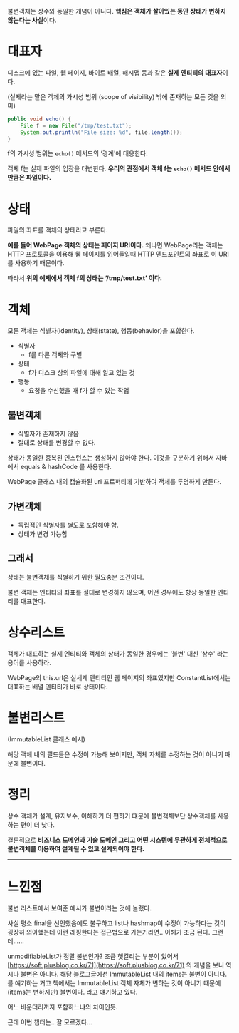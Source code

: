 불변객체는 상수와 동일한 개념이 아니다. **핵심은 객체가 살아있는 동안 상태가 변하지 않는다는 사실**이다.

# 대표자

디스크에 있는 파일, 웹 페이지, 바이트 배열, 해시맵 등과 같은 **실제 엔티티의 대표자**이다.

(실제라는 말은 객체의 가시성 범위 (scope of visibility) 밖에 존재하는 모든 것을 의미)

```java
public void echo() {
	File f = new File("/tmp/test.txt");
	System.out.println("File size: %d", file.length());
}
```

f의 가시성 범위는 `echo()`  메서드의 ‘경계'에 대응한다.

객체 f는 실제 파일의 입장을 대변한다. **우리의 관점에서 객체 f는 `echo()` 메서드 안에서 만큼은 파일이다.** 

# 상태

파일의 좌표를 객체의 상태라고 부른다.

**예를 들어 WebPage 객체의 상태는 페이지 URI이다.** 왜냐면 WebPage라는 객체는 HTTP 프로토콜을 이용해 웹 페이지를 읽어들일때 HTTP 엔드포인트의 좌표로 이 URI를 사용하기 때문이다.

따라서 **위의 예제에서 객체 f의 상태는 ‘/tmp/test.txt’ 이다.**

# 객체

모든 객체는 식별자(identity), 상태(state), 행동(behavior)을 포합한다.

- 식별자
    - f를 다른 객체와 구별
- 상태
    - f가 디스크 상의 파일에 대해 알고 있는 것
- 행동
    - 요청을 수신했을 때 f가 할 수 있는 작업

## **불변객체**

- 식별자가 존재하지 않음
- 절대로 상태를 변경할 수 없다.

상태가 동일한 중복된 인스턴스는 생성하지 않아야 한다. 이것을 구분하기 위해서 자바에서 equals & hashCode 를 사용한다.

WebPage 클래스 내의 캡슐화된 uri 프로퍼티에 기반하여 객체를 투명하게 만든다.

## 가변객체

- 독립적인 식별자를 별도로 포함해야 함.
- 상태가 변경 가능함

## 그래서

상태는 불변객체를 식별하기 위한 필요충분 조건이다.

불변 객체는 엔티티의 좌표를 절대로 변경하지 않으며, 어떤 경우에도 항상 동일한 엔티티를 대표한다.

# 상수리스트

객체가 대표하는 실제 엔티티와 객체의 상태가 동일한 경우에는 ‘불변' 대신 ‘상수' 라는 용어를 사용하라.

WebPage의 this.url은 실세계 엔티티인 웹 페이지의 좌표였지만 ConstantList에서는 대표하는 배열 엔티티가 바로 상태이다.

# 불변리스트

(ImmutableList 클래스 예시)

해당 객체 내의 필드들은 수정이 가능해 보이지만, 객체 자체를 수정하는 것이 아니기 때문에 불변이다.

# 정리

상수 객체가 설계, 유지보수, 이해하기 더 편하기 떄문에 불변객체보단 상수객체를 사용하는 편이 더 낫다.

결론적으로 **비즈니스 도메인과 기술 도메인 그리고 어떤 시스템에 무관하게 전체적으로 불변객체를 이용하여 설계될 수 있고 설계되어야 한다.**

---

# 느낀점

불변 리스트에서 보여준 예시가 불변이라는 것에 놀랬다.

사실 평소 final을 선언했음에도 불구하고 list나 hashmap이 수정이 가능하다는 것이 굉장히 의아했는데 이런 래핑한다는 접근법으로 가는거라면.. 이해가 조금 된다. 그런데……

unmodifiableList가 정말 불변인가? 조금 헷갈리는 부분이 있어서 [https://soft.plusblog.co.kr/71](https://soft.plusblog.co.kr/71) 의 개념을 보니 역시나 불변은 아니다. 해당 블로그글에선 ImmutableList 내의 items는 불변이 아니다. 를 얘기하는 거고 책에서는 ImmutableList 객체 자체가 변하는 것이 아니기 때문에 (items는 변하지만) 불변이다. 라고 얘기하고 있다.

어느 바운더리까지 포함하느냐의 차이인듯.

근데 이번 챕터는.. 잘 모르겠다…